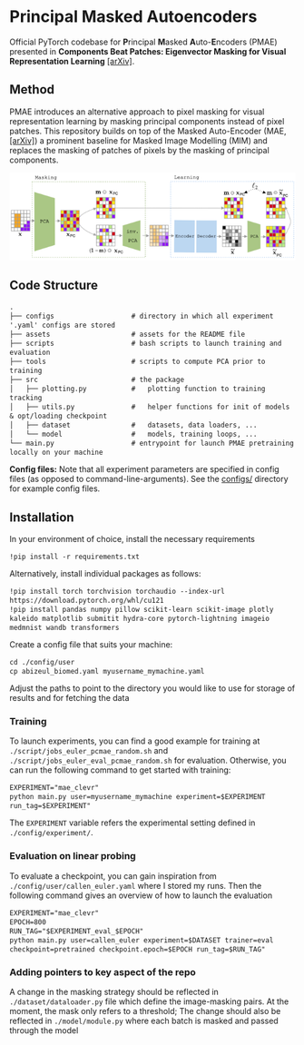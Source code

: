 # Principal Masked Autoencoders

Official PyTorch codebase for **P**rincipal **M**asked **A**uto-**E**ncoders (PMAE) presented in **Components Beat Patches: Eigenvector Masking for Visual Representation Learning** 
[\[arXiv\]](https://alicebizeul.github.io/assets/pdf/mae.pdf).

## Method
PMAE introduces an alternative approach to pixel masking for visual representation learning by masking principal components instead of pixel patches. This repository builds on top of the Masked Auto-Encoder (MAE, [\[arXiv\]](https://arxiv.org/pdf/2111.06377)) a prominent baseline for Masked Image Modelling (MIM) and replaces the masking of patches of pixels by the masking of principal components.

![pmae](https://github.com/alicebizeul/pmae/blob/main/assets/diagram-20241228-2.png)

## Code Structure

```
.
├── configs                   # directory in which all experiment '.yaml' configs are stored
├── assets                    # assets for the README file
├── scripts                   # bash scripts to launch training and evaluation
├── tools                     # scripts to compute PCA prior to training
├── src                       # the package
│   ├── plotting.py           #   plotting function to training tracking
│   ├── utils.py              #   helper functions for init of models & opt/loading checkpoint
│   ├── dataset               #   datasets, data loaders, ...
│   └── model                 #   models, training loops, ...
└── main.py                   # entrypoint for launch PMAE pretraining locally on your machine
```

**Config files:**
Note that all experiment parameters are specified in config files (as opposed to command-line-arguments). See the [configs/](configs/) directory for example config files.


## Installation 

In your environment of choice, install the necessary requirements

    !pip install -r requirements.txt 

Alternatively, install individual packages as follows:

    !pip install torch torchvision torchaudio --index-url https://download.pytorch.org/whl/cu121
    !pip install pandas numpy pillow scikit-learn scikit-image plotly kaleido matplotlib submitit hydra-core pytorch-lightning imageio medmnist wandb transformers

Create a config file that suits your machine:

    cd ./config/user
    cp abizeul_biomed.yaml myusername_mymachine.yaml

Adjust the paths to point to the directory you would like to use for storage of results and for fetching the data

### Training
To launch experiments, you can find a good example for training at  ```./script/jobs_euler_pcmae_random.sh``` and ```./script/jobs_euler_eval_pcmae_random.sh``` for evaluation. Otherwise, you can run the following command to get started with training: 

    EXPERIMENT="mae_clevr"
    python main.py user=myusername_mymachine experiment=$EXPERIMENT run_tag=$EXPERIMENT"

The ```EXPERIMENT``` variable refers the experimental setting defined in ```./config/experiment/```. 

### Evaluation on linear probing
To evaluate a checkpoint, you can gain inspiration from ```./config/user/callen_euler.yaml``` where I stored my runs. Then the following command gives an overview of how to launch the evaluation

    EXPERIMENT="mae_clevr"
    EPOCH=800
    RUN_TAG="$EXPERIMENT_eval_$EPOCH"
    python main.py user=callen_euler experiment=$DATASET trainer=eval checkpoint=pretrained checkpoint.epoch=$EPOCH run_tag=$RUN_TAG"


### Adding pointers to key aspect of the repo 

A change in the masking strategy should be reflected in ```./dataset/dataloader.py``` file which define the image-masking pairs. At the moment, the mask only refers to a threshold; The change should also be reflected in ```./model/module.py``` where each batch is masked and passed through the model

